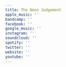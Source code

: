 ```yaml
---
title: The Neon Judgement
apple_music: ''
bandcamp: ''
facebook: ''
google_music: ''
instagram: ''
soundcloud: ''
spotify: ''
twitter: ''
website: ''
youtube: ''
---
```


